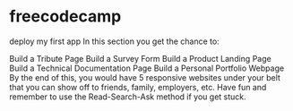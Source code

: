 # freecodecamp
deploy my first app
In this section you get the chance to:

Build a Tribute Page
Build a Survey Form
Build a Product Landing Page
Build a Technical Documentation Page
Build a Personal Portfolio Webpage
By the end of this, you would have 5 responsive websites under your belt that you can show off to friends, family, employers, etc. Have fun and remember to use the Read-Search-Ask method if you get stuck.

